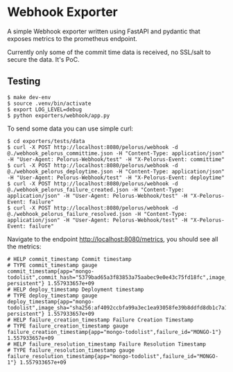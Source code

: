 # Webhook Exporter

A simple Webhook exporter written using FastAPI and pydantic that exposes metrics to the prometheus endpoint.

Currently only some of the commit time data is received, no SSL/salt to secure the data. It's PoC.

## Testing

```shell
$ make dev-env
$ source .venv/bin/activate
$ export LOG_LEVEL=debug
$ python exporters/webhook/app.py
```

To send some data you can use simple curl:
```shell
$ cd exporters/tests/data
$ curl -X POST http://localhost:8080/pelorus/webhook -d @./webhook_pelorus_committime.json -H "Content-Type: application/json" -H "User-Agent: Pelorus-Webhook/test" -H "X-Pelorus-Event: committime"
$ curl -X POST http://localhost:8080/pelorus/webhook -d @./webhook_pelorus_deploytime.json -H "Content-Type: application/json" -H "User-Agent: Pelorus-Webhook/test" -H "X-Pelorus-Event: deploytime"
$ curl -X POST http://localhost:8080/pelorus/webhook -d @./webhook_pelorus_failure_created.json -H "Content-Type: application/json" -H "User-Agent: Pelorus-Webhook/test" -H "X-Pelorus-Event: failure"
$ curl -X POST http://localhost:8080/pelorus/webhook -d @./webhook_pelorus_failure_resolved.json -H "Content-Type: application/json" -H "User-Agent: Pelorus-Webhook/test" -H "X-Pelorus-Event: failure"
```

Navigate to the endpoint [http://localhost:8080/metrics](http://localhost:8080/metrics), you should see all the metrics:
```
# HELP commit_timestamp Commit timestamp
# TYPE commit_timestamp gauge
commit_timestamp{app="mongo-todolist",commit_hash="5379bad65a3f83853a75aabec9e0e43c75fd18fc",image_sha="sha256:af4092ccbfa99a3ec1ea93058fe39b8ddfd8db1c7a18081db397c50a0b8ec77d",namespace="mongo-persistent"} 1.557933657e+09
# HELP deploy_timestamp Deployment timestamp
# TYPE deploy_timestamp gauge
deploy_timestamp{app="mongo-todolist",image_sha="sha256:af4092ccbfa99a3ec1ea93058fe39b8ddfd8db1c7a18081db397c50a0b8ec77d",namespace="mongo-persistent"} 1.557933657e+09
# HELP failure_creation_timestamp Failure Creation Timestamp
# TYPE failure_creation_timestamp gauge
failure_creation_timestamp{app="mongo-todolist",failure_id="MONGO-1"} 1.557933657e+09
# HELP failure_resolution_timestamp Failure Resolution Timestamp
# TYPE failure_resolution_timestamp gauge
failure_resolution_timestamp{app="mongo-todolist",failure_id="MONGO-1"} 1.557933657e+09
```
